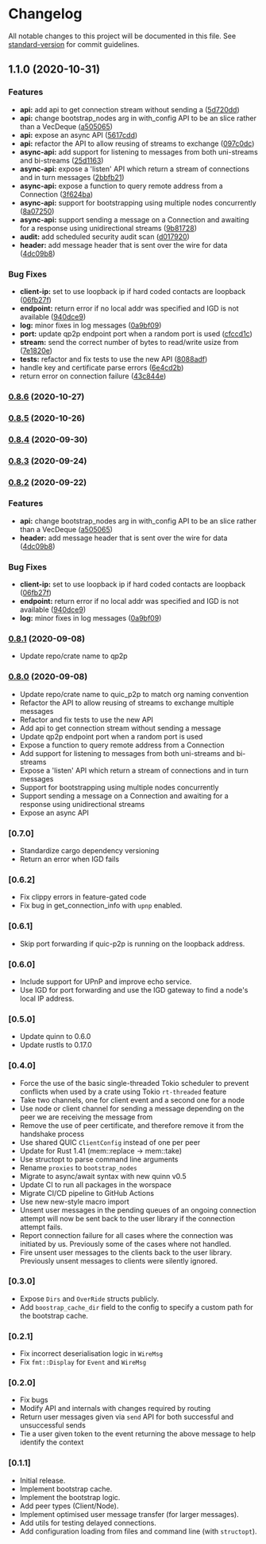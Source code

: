 # Changelog

All notable changes to this project will be documented in this file. See [standard-version](https://github.com/conventional-changelog/standard-version) for commit guidelines.

## 1.1.0 (2020-10-31)


### Features

* **api:** add api to get connection stream without sending a ([5d720dd](https://github.com/dirvine/quic-p2p/commit/5d720dd3052a103152826c98e5a925f95343f3dc))
* **api:** change bootstrap_nodes arg in with_config API to be an slice rather than a VecDeque ([a505065](https://github.com/dirvine/quic-p2p/commit/a50506513a0f2623d0ae00a359b5d4ac167ccfb0))
* **api:** expose an async API ([5617cdd](https://github.com/dirvine/quic-p2p/commit/5617cdd1795c0e5a43f2da40fd31c1fdc8025181))
* **api:** refactor the API to allow reusing of streams to exchange ([097c0dc](https://github.com/dirvine/quic-p2p/commit/097c0dc236e224d365a757867e69ca426dc82288))
* **async-api:** add support for listening to messages from both uni-streams and bi-streams ([25d1163](https://github.com/dirvine/quic-p2p/commit/25d11637eb0941f06fd109144c539e7e27394232))
* **async-api:** expose a 'listen' API which return a stream of connections and in turn messages ([2bbfb21](https://github.com/dirvine/quic-p2p/commit/2bbfb21436637305a40c6b6fa4fd55c26693b9f8))
* **async-api:** expose a function to query remote address from a Connection ([3f624ba](https://github.com/dirvine/quic-p2p/commit/3f624ba1157a3d7269b9e398e22cd214780e4b7b))
* **async-api:** support for bootstrapping using multiple nodes concurrently ([8a07250](https://github.com/dirvine/quic-p2p/commit/8a072507fe40210600f2f0ce4dfac375ba7457f5))
* **async-api:** support sending a message on a Connection and awaiting for a response using unidirectional streams ([9b81728](https://github.com/dirvine/quic-p2p/commit/9b81728d92ce269756c825e426d54cabe9f67154))
* **audit:** add scheduled security audit scan ([d017920](https://github.com/dirvine/quic-p2p/commit/d0179202c27f7192daf0deed9c6540f9d96622d7))
* **header:** add message header that is sent over the wire for data ([4dc09b8](https://github.com/dirvine/quic-p2p/commit/4dc09b8b53c3557bb270d84b45e77872cc084394))


### Bug Fixes

* **client-ip:** set to use loopback ip if hard coded contacts are loopback ([06fb27f](https://github.com/dirvine/quic-p2p/commit/06fb27f7a24d4030029d1739746f18344c7b65b2))
* **endpoint:** return error if no local addr was specified and IGD is not available ([940dce9](https://github.com/dirvine/quic-p2p/commit/940dce912d96bbf61db3eae622587f4984c0d041))
* **log:** minor fixes in log messages ([0a9bf09](https://github.com/dirvine/quic-p2p/commit/0a9bf09f7a628843e014302e81d21070af5a5566))
* **port:** update qp2p endpoint port when a random port is used ([cfccd1c](https://github.com/dirvine/quic-p2p/commit/cfccd1ce04a9718aa4ba9723814323f0e6836b8a))
* **stream:** send the correct number of bytes to read/write usize from ([7e1820e](https://github.com/dirvine/quic-p2p/commit/7e1820eef2fac0e8b8ed5cadfdeb02c507e1a70e))
* **tests:** refactor and fix tests to use the new API ([8088adf](https://github.com/dirvine/quic-p2p/commit/8088adfdcf914152c845a5220c4762bcecee0ab8))
* handle key and certificate parse errors ([6e4cd2b](https://github.com/dirvine/quic-p2p/commit/6e4cd2b584e8eecb50ddffa35b18918b8cde7361))
* return error on connection failure ([43c844e](https://github.com/dirvine/quic-p2p/commit/43c844ed3aee702f561abe3ddc9fc9f5cfaf1c4b))

### [0.8.6](https://github.com/maidsafe/qp2p/compare/v0.8.5...v0.8.6) (2020-10-27)

### [0.8.5](https://github.com/maidsafe/qp2p/compare/v0.8.4...v0.8.5) (2020-10-26)

### [0.8.4](https://github.com/maidsafe/qp2p/compare/v0.8.3...v0.8.4) (2020-09-30)

### [0.8.3](https://github.com/maidsafe/qp2p/compare/v0.8.2...v0.8.3) (2020-09-24)

### [0.8.2](https://github.com/maidsafe/qp2p/compare/v0.8.1...v0.8.2) (2020-09-22)


### Features

* **api:** change bootstrap_nodes arg in with_config API to be an slice rather than a VecDeque ([a505065](https://github.com/maidsafe/qp2p/commit/a50506513a0f2623d0ae00a359b5d4ac167ccfb0))
* **header:** add message header that is sent over the wire for data ([4dc09b8](https://github.com/maidsafe/qp2p/commit/4dc09b8b53c3557bb270d84b45e77872cc084394))


### Bug Fixes

* **client-ip:** set to use loopback ip if hard coded contacts are loopback ([06fb27f](https://github.com/maidsafe/qp2p/commit/06fb27f7a24d4030029d1739746f18344c7b65b2))
* **endpoint:** return error if no local addr was specified and IGD is not available ([940dce9](https://github.com/maidsafe/qp2p/commit/940dce912d96bbf61db3eae622587f4984c0d041))
* **log:** minor fixes in log messages ([0a9bf09](https://github.com/maidsafe/qp2p/commit/0a9bf09f7a628843e014302e81d21070af5a5566))

### [0.8.1](https://github.com/maidsafe/qp2p/compare/v0.8.0...v0.8.1) (2020-09-08)
* Update repo/crate name to qp2p

### [0.8.0](https://github.com/maidsafe/qp2p/compare/0.7.0...v0.8.0) (2020-09-08)
* Update repo/crate name to quic_p2p to match org naming convention
* Refactor the API to allow reusing of streams to exchange multiple messages
* Refactor and fix tests to use the new API
* Add api to get connection stream without sending a message
* Update qp2p endpoint port when a random port is used
* Expose a function to query remote address from a Connection
* Add support for listening to messages from both uni-streams and bi-streams
* Expose a 'listen' API which return a stream of connections and in turn messages
* Support for bootstrapping using multiple nodes concurrently
* Support sending a message on a Connection and awaiting for a response using unidirectional streams
* Expose an async API

### [0.7.0]
* Standardize cargo dependency versioning
* Return an error when IGD fails

### [0.6.2]
* Fix clippy errors in feature-gated code
* Fix bug in get_connection_info with `upnp` enabled.

### [0.6.1]
* Skip port forwarding if quic-p2p is running on the loopback address.

### [0.6.0]
* Include support for UPnP and improve echo service.
* Use IGD for port forwarding and use the IGD gateway to find a node's local IP address.

### [0.5.0]
* Update quinn to 0.6.0
* Update rustls to 0.17.0

### [0.4.0]
* Force the use of the basic single-threaded Tokio scheduler to prevent conflicts when used by a crate using Tokio `rt-threaded` feature
* Take two channels, one for client event and a second one for a node
* Use node or client channel for sending a message depending on the peer we are receiving the message from
* Remove the use of peer certificate, and therefore remove it from the handshake process
* Use shared QUIC `ClientConfig` instead of one per peer
* Update for Rust 1.41 (mem::replace -> mem::take)
* Use structopt to parse command line arguments
* Rename `proxies` to `bootstrap_nodes`
* Migrate to async/await syntax with new quinn v0.5
* Update CI to run all packages in the worspace
* Migrate CI/CD pipeline to GitHub Actions
* Use new new-style macro import
* Unsent user messages in the pending queues of an ongoing connection attempt will now be sent back to the user library if the connection attempt fails.
* Report connection failure for all cases where the connection was initiated by us. Previously some of the cases where not handled.
* Fire unsent user messages to the clients back to the user library. Previously unsent messages to clients were silently ignored.

### [0.3.0]
* Expose `Dirs` and `OverRide` structs publicly.
* Add `boostrap_cache_dir` field to the config to specify a custom path for the bootstrap cache.

### [0.2.1]
* Fix incorrect deserialisation logic in `WireMsg`
* Fix `fmt::Display` for `Event` and `WireMsg`

### [0.2.0]
* Fix bugs
* Modify API and internals with changes required by routing
* Return user messages given via `send` API for both successful and unsuccessful sends
* Tie a user given token to the event returning the above message to help identify the context

### [0.1.1]
* Initial release.
* Implement bootstrap cache.
* Implement the bootstrap logic.
* Add peer types (Client/Node).
* Implement optimised user message transfer (for larger messages).
* Add utils for testing delayed connections.
* Add configuration loading from files and command line (with `structopt`).

